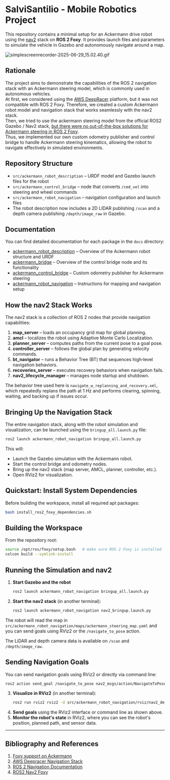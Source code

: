 # SalviSantilio - Mobile Robotics Project

This repository contains a minimal setup for an Ackermann drive robot using the [nav2](https://navigation.ros.org/) stack on **ROS 2 Foxy**. It provides launch files and parameters to simulate the vehicle in Gazebo and autonomously navigate around a map.

![simplescreenrecorder-2025-06-29_15.02.40.gif](src/ackermann_robot_navigation/docs/media/simplescreenrecorder-2025-06-29_15.02.40.gif)

## Rationale
The project aims to demonstrate the capabilities of the ROS 2 navigation stack with an Ackermann steering model, which is commonly used in autonomous vehicles.  
At first, we considered using the [AWS DeepRacer](https://aws.amazon.com/deepracer/) platform, but it was not compatible with ROS 2 Foxy. Therefore, we created a custom Ackermann robot model and navigation stack that works seamlessly with the nav2 stack.  
Then, we tried to use the ackermann steering model from the official ROS2 Gazebo / Nav2 stack, [but there were no out-of-the-box solutions for Ackermann steering in ROS 2 Foxy](https://robostack.github.io/foxy.html).  
Thus, we implemented our own custom odometry publisher and control bridge to handle Ackermann steering kinematics, allowing the robot to navigate effectively in simulated environments.  

## Repository Structure
- `src/ackermann_robot_description` – URDF model and Gazebo launch files for the robot
- `src/ackermann_control_bridge` – node that converts `/cmd_vel` into steering and wheel commands
- `src/ackermann_robot_navigation` – navigation configuration and launch files
- The robot description now includes a 2D LIDAR publishing `/scan` and a depth camera publishing `/depth/image_raw` in Gazebo.

## Documentation
You can find detailed documentation for each package in the `docs` directory:
- [ackermann_robot_description](src/ackermann_robot_description/docs/ackermann_robot.md) – Overview of the Ackermann robot structure and URDF
- [ackermann_bridge](src/ackermann_control_bridge/docs/ackermann_control_bridge.md) – Overview of the control bridge node and its functionality
- [ackermann_control_bridge](src/ackermann_control_bridge/docs/odometry.md) – Custom odometry publisher for Ackermann steering
- [ackermann_robot_navigation](src/ackermann_robot_navigation/docs/mapping.md) – Instructions for mapping and navigation setup

## How the nav2 Stack Works
The nav2 stack is a collection of ROS 2 nodes that provide navigation capabilities:

1. **map_server** – loads an occupancy grid map for global planning.
2. **amcl** – localizes the robot using Adaptive Monte Carlo Localization.
3. **planner_server** – computes paths from the current pose to a goal pose.
4. **controller_server** – follows the global plan by generating velocity commands.
5. **bt_navigator** – runs a Behavior Tree (BT) that sequences high‑level navigation behaviors.
6. **recoveries_server** – executes recovery behaviors when navigation fails.
7. **nav2_lifecycle_manager** – manages node startup and shutdown.

The behavior tree used here is `navigate_w_replanning_and_recovery.xml`, which repeatedly replans the path at 1 Hz and performs clearing, spinning, waiting, and backing up if issues occur.

## Bringing Up the Navigation Stack
The entire navigation stack, along with the robot simulation and visualization, can be launched using the `bringup_all.launch.py` file:

```bash
ros2 launch ackermann_robot_navigation bringup_all.launch.py
```

This will:
- Launch the Gazebo simulation with the Ackermann robot.
- Start the control bridge and odometry nodes.
- Bring up the nav2 stack (map server, AMCL, planner, controller, etc.).
- Open RViz2 for visualization.

## Quickstart: Install System Dependencies

Before building the workspace, install all required apt packages:

```bash
bash install_ros2_foxy_dependencies.sh
```

## Building the Workspace
From the repository root:
```bash
source /opt/ros/foxy/setup.bash   # make sure ROS 2 Foxy is installed
colcon build --symlink-install
```

## Running the Simulation and nav2
1. **Start Gazebo and the robot**
   ```bash
   ros2 launch ackermann_robot_navigation bringup_all.launch.py
   ```
2. **Start the nav2 stack** (in another terminal):
   ```bash
   ros2 launch ackermann_robot_navigation nav2_bringup.launch.py
   ```

The robot will read the map in `src/ackermann_robot_navigation/maps/ackermann_steering_map.yaml` and you can send goals using RViz2 or the `/navigate_to_pose` action.

The LiDAR and depth camera data is available on `/scan` and `/depth/image_raw`.

## Sending Navigation Goals

You can send navigation goals using RViz2 or directly via command line:
```bash
ros2 action send_goal /navigate_to_pose nav2_msgs/action/NavigateToPose "{pose: {position: {x: 1.0, y: 1.0, z: 0.0}, orientation: {w: 1.0}}}"
```
3. **Visualize in RViz2** (in another terminal):
   ```bash
   ros2 run rviz2 rviz2 -d src/ackermann_robot_navigation/rviz/nav2_default_view.rviz
   ```
4. **Send goals** using the RViz2 interface or command line as shown above.
5. **Monitor the robot's state** in RViz2, where you can see the robot's position, planned path, and sensor data.

---

## Bibliography and References

1. [Foxy support on Ackermann](https://robostack.github.io/foxy.html)
2. [AWS Deepracer Navigation Stack](https://github.com/aws-deepracer/aws-deepracer/blob/main/introduction-to-the-ros-navigation-stack-using-aws-deepracer-evo.md)
3. [ROS 2 Navigation Documentation](https://docs.nav2.org/)
4. [ROS2 Nav2 Foxy](https://github.com/ros-navigation/navigation2/tree/foxy-devel)